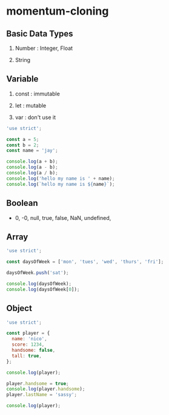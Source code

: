 # momentum-cloning

## Basic Data Types

1. Number : Integer, Float

2. String

## Variable

1. const : immutable

2. let : mutable

3. var : don't use it

```javascript
'use strict';

const a = 5;
const b = 2;
const name = 'jay';

console.log(a + b);
console.log(a - b);
console.log(a / b);
console.log('hello my name is ' + name);
console.log(`hello my name is ${name}`);
```

## Boolean

- 0, -0, null, true, false, NaN, undefined,

## Array

```javascript
'use strict';

const daysOfWeek = ['mon', 'tues', 'wed', 'thurs', 'fri'];

daysOfWeek.push('sat');

console.log(daysOfWeek);
console.log(daysOfWeek[0]);
```

## Object

```javascript
'use strict';

const player = {
  name: 'nico',
  score: 1234,
  handsome: false,
  tall: true,
};

console.log(player);

player.handsome = true;
console.log(player.handsome);
player.lastName = 'sassy';

console.log(player);
```
